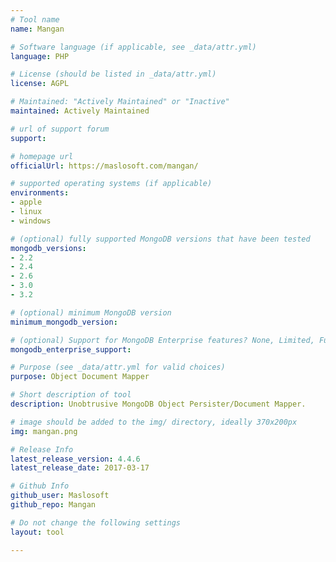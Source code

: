 ```yaml
---
# Tool name
name: Mangan

# Software language (if applicable, see _data/attr.yml)
language: PHP

# License (should be listed in _data/attr.yml)
license: AGPL

# Maintained: "Actively Maintained" or "Inactive"
maintained: Actively Maintained

# url of support forum
support: 

# homepage url
officialUrl: https://maslosoft.com/mangan/

# supported operating systems (if applicable)
environments:
- apple
- linux
- windows

# (optional) fully supported MongoDB versions that have been tested
mongodb_versions:
- 2.2
- 2.4
- 2.6
- 3.0
- 3.2

# (optional) minimum MongoDB version
minimum_mongodb_version:

# (optional) Support for MongoDB Enterprise features? None, Limited, Full
mongodb_enterprise_support: 

# Purpose (see _data/attr.yml for valid choices)
purpose: Object Document Mapper

# Short description of tool
description: Unobtrusive MongoDB Object Persister/Document Mapper.

# image should be added to the img/ directory, ideally 370x200px
img: mangan.png

# Release Info
latest_release_version: 4.4.6
latest_release_date: 2017-03-17

# Github Info
github_user: Maslosoft
github_repo: Mangan

# Do not change the following settings
layout: tool

---
```


